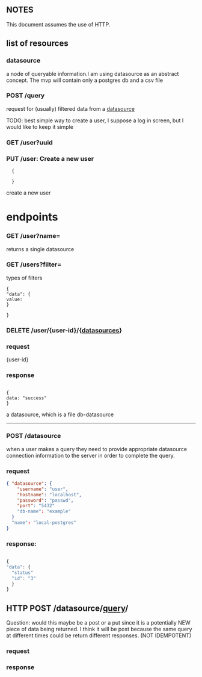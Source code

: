 ## NOTES
<!-- Look for nouns and verbs in the requirement -->
This document assumes the use of HTTP.

## list of resources

### datasource

a node of queryable information.I am using datasource as an abstract concept. The mvp will contain only a postgres db and a csv file


### POST /query

request for (usually) filtered data from a [datasource](#datasource)


TODO: best simple way to create a user, I suppose a log in screen, but I would like to keep it simple

### GET /user?uuid

### PUT /user: Create a new user

```
  {

  }
```

create a new user

# endpoints 

### GET /user?name=
returns a single datasource 

### GET /users?filter=

types of filters
```
{
"data": {
value: 
}

}

```

### DELETE /user/{user-id}/{[datasources](#datasource)}

### request

{user-id}

### response
```

{
data: "success"
}

```
a datasource, which is a file
db-datasource

----

### POST /datasource

when a user makes a query they need to provide appropriate datasource connection information to the server in order to complete the query.

### request

```json
{ "datasource": {
    "username": "user", 
    "hostname": "localhost", 
    "password": "passwd", 
    "port": "5432"
    "db-name": "example"
  }
  "name": "local-postgres"
}

```

### response:

```javascript

{
"data": {
  "status"
  "id": "3"
  }
}
```

## HTTP POST /datasource/[query](#query)/
Question: would this maybe be  a post or a put since it is a potentially NEW piece of data being returned.
I think it will be post because the same query at different times could be return different responses.  (NOT IDEMPOTENT)


### request

### response


